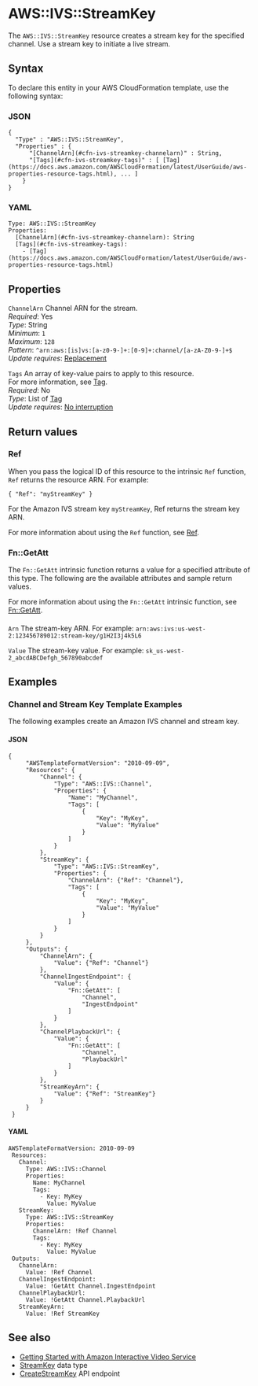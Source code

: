 # AWS::IVS::StreamKey<a name="aws-resource-ivs-streamkey"></a>

The `AWS::IVS::StreamKey` resource creates a stream key for the specified channel\. Use a stream key to initiate a live stream\.

## Syntax<a name="aws-resource-ivs-streamkey-syntax"></a>

To declare this entity in your AWS CloudFormation template, use the following syntax:

### JSON<a name="aws-resource-ivs-streamkey-syntax.json"></a>

```
{
  "Type" : "AWS::IVS::StreamKey",
  "Properties" : {
      "[ChannelArn](#cfn-ivs-streamkey-channelarn)" : String,
      "[Tags](#cfn-ivs-streamkey-tags)" : [ [Tag](https://docs.aws.amazon.com/AWSCloudFormation/latest/UserGuide/aws-properties-resource-tags.html), ... ]
    }
}
```

### YAML<a name="aws-resource-ivs-streamkey-syntax.yaml"></a>

```
Type: AWS::IVS::StreamKey
Properties: 
  [ChannelArn](#cfn-ivs-streamkey-channelarn): String
  [Tags](#cfn-ivs-streamkey-tags): 
    - [Tag](https://docs.aws.amazon.com/AWSCloudFormation/latest/UserGuide/aws-properties-resource-tags.html)
```

## Properties<a name="aws-resource-ivs-streamkey-properties"></a>

`ChannelArn`  <a name="cfn-ivs-streamkey-channelarn"></a>
Channel ARN for the stream\.  
*Required*: Yes  
*Type*: String  
*Minimum*: `1`  
*Maximum*: `128`  
*Pattern*: `^arn:aws:[is]vs:[a-z0-9-]+:[0-9]+:channel/[a-zA-Z0-9-]+$`  
*Update requires*: [Replacement](https://docs.aws.amazon.com/AWSCloudFormation/latest/UserGuide/using-cfn-updating-stacks-update-behaviors.html#update-replacement)

`Tags`  <a name="cfn-ivs-streamkey-tags"></a>
An array of key\-value pairs to apply to this resource\.  
For more information, see [Tag](https://docs.aws.amazon.com/AWSCloudFormation/latest/UserGuide/aws-properties-resource-tags.html)\.  
*Required*: No  
*Type*: List of [Tag](https://docs.aws.amazon.com/AWSCloudFormation/latest/UserGuide/aws-properties-resource-tags.html)  
*Update requires*: [No interruption](https://docs.aws.amazon.com/AWSCloudFormation/latest/UserGuide/using-cfn-updating-stacks-update-behaviors.html#update-no-interrupt)

## Return values<a name="aws-resource-ivs-streamkey-return-values"></a>

### Ref<a name="aws-resource-ivs-streamkey-return-values-ref"></a>

When you pass the logical ID of this resource to the intrinsic `Ref` function, `Ref` returns the resource ARN\. For example:

 `{ "Ref": "myStreamKey" }` 

For the Amazon IVS stream key `myStreamKey`, Ref returns the stream key ARN\.

For more information about using the `Ref` function, see [Ref](https://docs.aws.amazon.com/AWSCloudFormation/latest/UserGuide/intrinsic-function-reference-ref.html)\.

### Fn::GetAtt<a name="aws-resource-ivs-streamkey-return-values-fn--getatt"></a>

The `Fn::GetAtt` intrinsic function returns a value for a specified attribute of this type\. The following are the available attributes and sample return values\.

For more information about using the `Fn::GetAtt` intrinsic function, see [Fn::GetAtt](https://docs.aws.amazon.com/AWSCloudFormation/latest/UserGuide/intrinsic-function-reference-getatt.html)\.

#### <a name="aws-resource-ivs-streamkey-return-values-fn--getatt-fn--getatt"></a>

`Arn`  <a name="Arn-fn::getatt"></a>
The stream\-key ARN\. For example: `arn:aws:ivs:us-west-2:123456789012:stream-key/g1H2I3j4k5L6`

`Value`  <a name="Value-fn::getatt"></a>
The stream\-key value\. For example: `sk_us-west-2_abcdABCDefgh_567890abcdef`

## Examples<a name="aws-resource-ivs-streamkey--examples"></a>

### Channel and Stream Key Template Examples<a name="aws-resource-ivs-streamkey--examples--Channel_and_Stream_Key_Template_Examples"></a>

The following examples create an Amazon IVS channel and stream key\.

#### JSON<a name="aws-resource-ivs-streamkey--examples--Channel_and_Stream_Key_Template_Examples--json"></a>

```
{
     "AWSTemplateFormatVersion": "2010-09-09",
     "Resources": {
         "Channel": {
             "Type": "AWS::IVS::Channel",
             "Properties": {
                 "Name": "MyChannel",
                 "Tags": [
                     {
                         "Key": "MyKey",
                         "Value": "MyValue"
                     }
                 ]
             }
         },
         "StreamKey": {
             "Type": "AWS::IVS::StreamKey",
             "Properties": {
                 "ChannelArn": {"Ref": "Channel"},
                 "Tags": [
                     {
                         "Key": "MyKey",
                         "Value": "MyValue"
                     }
                 ]
             }
         }
     },
     "Outputs": {
         "ChannelArn": {
             "Value": {"Ref": "Channel"}
         },
         "ChannelIngestEndpoint": {
             "Value": {
                 "Fn::GetAtt": [
                     "Channel",
                     "IngestEndpoint"
                 ]
             }
         },
         "ChannelPlaybackUrl": {
             "Value": {
                 "Fn::GetAtt": [
                     "Channel",
                     "PlaybackUrl"
                 ]
             }
         },
         "StreamKeyArn": {
             "Value": {"Ref": "StreamKey"}
         }
     }
 }
```

#### YAML<a name="aws-resource-ivs-streamkey--examples--Channel_and_Stream_Key_Template_Examples--yaml"></a>

```
AWSTemplateFormatVersion: 2010-09-09
 Resources:
   Channel:
     Type: AWS::IVS::Channel
     Properties:
       Name: MyChannel
       Tags:
         - Key: MyKey
           Value: MyValue
   StreamKey:
     Type: AWS::IVS::StreamKey
     Properties:
       ChannelArn: !Ref Channel
       Tags:
         - Key: MyKey
           Value: MyValue
 Outputs:
   ChannelArn:
     Value: !Ref Channel
   ChannelIngestEndpoint:
     Value: !GetAtt Channel.IngestEndpoint
   ChannelPlaybackUrl:
     Value: !GetAtt Channel.PlaybackUrl
   StreamKeyArn:
     Value: !Ref StreamKey
```

## See also<a name="aws-resource-ivs-streamkey--seealso"></a>
+ [Getting Started with Amazon Interactive Video Service](https://docs.aws.amazon.com/ivs/latest/userguide/GSIVS.html)
+ [StreamKey](https://docs.aws.amazon.com/ivs/latest/APIReference/API_StreamKey.html) data type
+ [CreateStreamKey](https://docs.aws.amazon.com/ivs/latest/APIReference/API_CreateStreamKey.html) API endpoint